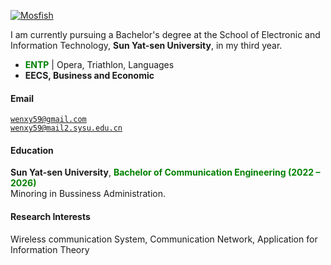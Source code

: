 [![Mosfish](https://img.shields.io/badge/Mosfish-github-blue?logo=github)](https://github.com/Mosfish)

I am currently pursuing a Bachelor's degree at the School of Electronic and Information Technology, **Sun Yat-sen University**, in my third year.
- **<span style="color: green;">ENTP</span>** \| Opera, Triathlon, Languages
- **EECS, Business and Economic**

#### Email  
<code>wenxy59@gmail.com</code>  
<code>wenxy59@mail2.sysu.edu.cn</code>

#### Education  

**Sun Yat-sen University**,
**<span style="color: green;">Bachelor of Communication Engineering (2022 – 2026)</span>**  
Minoring in Bussiness Administration.

#### Research Interests  
Wireless communication System, Communication Network, Application for Information Theory
